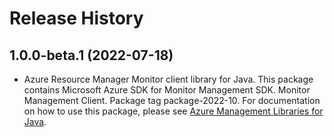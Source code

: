 # Release History

## 1.0.0-beta.1 (2022-07-18)

- Azure Resource Manager Monitor client library for Java. This package contains Microsoft Azure SDK for Monitor Management SDK. Monitor Management Client. Package tag package-2022-10. For documentation on how to use this package, please see [Azure Management Libraries for Java](https://aka.ms/azsdk/java/mgmt).
